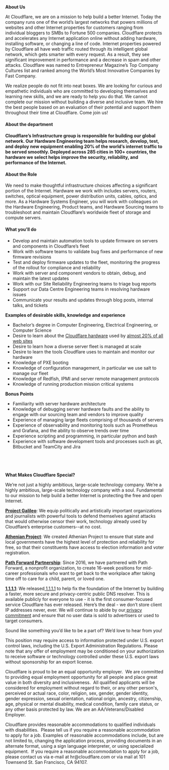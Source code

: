 <div class="content-intro">
	<div><strong>About Us</strong></div>
	<div>
		<p>At Cloudflare, we are on a mission to help build a better Internet. Today the company runs one of the world’s largest networks that powers millions of websites and other Internet properties for customers ranging from individual bloggers to SMBs to Fortune 500 companies. Cloudflare protects and accelerates any Internet application online without adding hardware, installing software, or changing a line of code. Internet properties powered by Cloudflare all have web traffic routed through its intelligent global network, which gets smarter with every request. As a result, they see significant improvement in performance and a decrease in spam and other attacks. Cloudflare was named to Entrepreneur Magazine’s Top Company Cultures list and ranked among the World’s Most Innovative Companies by Fast Company.&nbsp;</p>
		<p><span style="font-weight: 400;">We realize people do not fit into neat boxes. We are looking for curious and empathetic individuals who are committed to developing themselves and learning new skills, and we are ready to help you do that. We cannot complete our mission without building a diverse and inclusive team. We hire the best people based on an evaluation of their potential and support them throughout their time at Cloudflare. Come join us!&nbsp;</span></p>
	</div>
</div>
<h4><strong>About the department</strong></h4>
<h4>Cloudflare’s Infrastructure group is responsible for building our global network. Our Hardware Engineering team helps research, develop, test, and deploy new equipment enabling 20% of the world’s internet traffic to be served smoothly. Deployed across 285 cities in 100+ countries, the hardware we select helps improve the security, reliability, and performance of the Internet.</h4>
<h4><strong>About the Role</strong></h4>
<p>We need to make thoughtful infrastructure choices affecting a significant portion of the Internet. Hardware we work with includes servers, routers, switches, optical equipment, power distribution units, cables, optics, and more. As a Hardware Systems Engineer, you will work with colleagues on the Hardware Engineering, Product teams, and Hardware Sourcing teams to troubleshoot and maintain Cloudflare’s worldwide fleet of storage and compute servers.</p>
<h4><strong>What you'll do</strong></h4>
<ul>
	<li>Develop and maintain automation tools to update firmware on servers and components in Cloudflare’s fleet</li>
	<li>Work with software teams to validate bug fixes and performance of new firmware revisions</li>
	<li>Test and deploy firmware updates to the fleet, monitoring the progress of the rollout for compliance and reliability</li>
	<li>Work with server and component vendors to obtain, debug, and maintain the latest updates</li>
	<li>Work with our Site Reliability Engineering teams to triage bug reports</li>
	<li>Support our Data Centre Engineering teams in resolving hardware issues</li>
	<li>Communicate your results and updates through blog posts, internal talks, and tickets</li>
</ul>
<p><strong>Examples of desirable skills, knowledge and experience</strong></p>
<ul>
	<li>Bachelor’s degree in Computer Engineering, Electrical Engineering, or Computer Science</li>
	<li>Desire to learn about the <a href="https://blog.cloudflare.com/the-epyc-journey-continues-to-milan-in-cloudflares-11th-generation-edge-server/">Cloudflare hardware</a> used by <a href="https://blog.cloudflare.com/application-security/">almost 20% of all web sites</a></li>
	<li>Desire to learn how a diverse server fleet is managed at scale</li>
	<li>Desire to learn the tools Cloudflare uses to maintain and monitor our hardware</li>
	<li>Knowledge of PXE booting</li>
	<li>Knowledge of configuration management, in particular we use salt to manage our fleet</li>
	<li>Knowledge of Redfish, IPMI and server remote management protocols</li>
	<li>Knowledge of running production mission critical systems</li>
</ul>
<p><strong>Bonus Points</strong></p>
<ul>
	<li>Familiarity with server hardware architecture</li>
	<li>Knowledge of debugging server hardware faults and the ability to engage with our sourcing team and vendors to improve quality</li>
	<li>Experience of managing large fleets comprising of thousands of servers</li>
	<li>Experience of observability and monitoring tools such as Prometheus and Grafana, and the ability to observe trends over time</li>
	<li>Experience scripting and programming, in particular python and bash</li>
	<li>Experience with software development tools and processes such as git, Bitbucket and TeamCity and Jira</li>
</ul>
<h4><br><br></h4>
<div class="content-conclusion">
	<p><strong>What Makes Cloudflare Special?</strong></p>
	<p><span style="font-weight: 400;">We’re not just a highly ambitious, large-scale technology company. We’re a highly ambitious, large-scale technology company with a soul. Fundamental to our mission to help build a better Internet is protecting the free and open Internet.</span></p>
	<p><a href="https://blog.cloudflare.com/protecting-free-expression-online/"><strong>Project Galileo</strong></a><span style="font-weight: 400;">: We equip politically and artistically important organizations and journalists with powerful tools to defend themselves against attacks that would otherwise censor their work, technology already used by Cloudflare’s enterprise customers--at no cost.</span></p>
	<p><strong><a href="https://www.cloudflare.com/athenian/">Athenian Project</a></strong><span style="font-weight: 400;">: We created Athenian Project to ensure that state and local governments have the highest level of protection and reliability for free, so that their constituents have access to election information and voter registration.</span></p>
	<p><a href="https://blog.cloudflare.com/tag/path-forward/"><strong>Path Forward Partnership</strong></a><span style="font-weight: 400;">: Since 2016, we have partnered with Path Forward, a nonprofit organization, to create 16-week positions for mid-career professionals who want to get back to the workplace after taking time off to care for a child, parent, or loved one.</span></p>
	<p><a href="https://1.1.1.1/"><strong>1.1.1.1</strong></a><span style="font-weight: 400;">: We released</span><a href="https://1.1.1.1/"> <span style="font-weight: 400;">1.1.1.1</span></a><span style="font-weight: 400;"> to help fix the foundation of the Internet by building a faster, more secure and privacy-centric public DNS resolver. This is available publicly for everyone to use - it is the first consumer-focused service Cloudflare has ever released. Here’s the deal - we don’t store client IP addresses never, ever. We will continue to abide by our</span><a href="https://developers.cloudflare.com/1.1.1.1/privacy/public-dns-resolver"> privacy commitment</a><span style="font-weight: 400;"> and ensure that no user data is sold to advertisers or used to target consumers.</span></p>
	<p><span style="font-weight: 400;">Sound like something you’d like to be a part of? We’d love to hear from you!</span></p>
	<p><span style="font-weight: 400;">This position may require access to information protected under U.S. export control laws, including the U.S. Export Administration Regulations. Please note that any offer of employment may be conditioned on your authorization to receive software or technology controlled under these U.S. export laws without sponsorship for an export license.</span></p>
	<p><span style="font-weight: 400;">Cloudflare is proud to be an equal opportunity employer. &nbsp;We are committed to providing equal employment opportunity for all people and place great value in both diversity and inclusiveness. &nbsp;All qualified applicants will be considered for employment without regard to their, or any other person's, perceived or actual</span> <span style="font-weight: 400;">race, color, religion, sex, gender, gender identity, gender expression, sexual orientation, national origin, ancestry, citizenship, age, physical or mental disability, medical condition, family care status, or any other basis protected by law. </span><span style="font-weight: 400;">We are an AA/Veterans/Disabled Employer.</span></p>
	<p><span style="font-weight: 400;">Cloudflare provides reasonable accommodations to qualified individuals with disabilities. &nbsp;Please tell us if you require a reasonable accommodation to apply for a job. Examples of reasonable accommodations include, but are not limited to, changing the application process, providing documents in an alternate format, using a sign language interpreter, or using specialized equipment. &nbsp;If you require a reasonable accommodation to apply for a job, please contact us via e-mail at </span><span style="font-weight: 400;">hr@cloudflare.com</span><span style="font-weight: 400;"> or via mail at 101 Townsend St. San Francisco, CA 94107.</span></p>
</div>